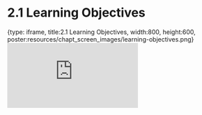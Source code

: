 # 2.1 Learning Objectives
 
{type: iframe, title:2.1 Learning Objectives, width:800, height:600, poster:resources/chapt_screen_images/learning-objectives.png}
![](https://vgaysin1.github.io/CURE-MicrobialMysteries-test/learning-objectives.html)
 

 
